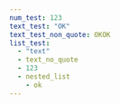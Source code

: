 ```yaml
---
num_test: 123
text_test: "OK"
text_test_non_quote: OKOK
list_test:
  - "text"
  - text_no_quote
  - 123
  - nested_list
    - ok
---
```

